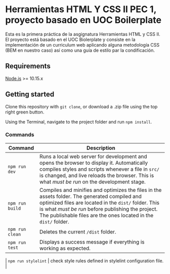 # Herramientas HTML Y CSS II PEC 1, proyecto basado en UOC Boilerplate

Esta es la primera práctica de la asgignatura Herramientas HTML y CSS II. El proyecto está basado en el UOC Biolerplate y consiste en la implementación de un curriculum web aplicando alguna metodología CSS (BEM en nuestro caso) así como una guía de estilo par la condificación.

## Requirements

[Node.js](http://nodejs.org/) >= 10.15.x

## Getting started

Clone this repository with `git clone`, or download a .zip file using the top right green button.

Using the Terminal, navigate to the project folder and run `npm install`.

### Commands

| Command         | Description                                                                                                                                                                                                                                                                   |
| --------------- | ----------------------------------------------------------------------------------------------------------------------------------------------------------------------------------------------------------------------------------------------------------------------------- |
| `npm run dev`   | Runs a local web server for development and opens the browser to display it. Automatically compiles styles and scripts whenever a file in `src/` is changed, and live reloads the browser. This is what _must be run_ on the development stage.                               |
| `npm run build` | Compiles and minifies and optimizes the files in the assets folder. The generated compiled and optimized files are located in the `dist/` folder. This is what _must be run_ before publishing the project. The publishable files are the ones located in the `dist/` folder. |
| `npm run clean` | Deletes the current `/dist` folder.                                                                                                                                                                                                                                           |
| `npm run test`  | Displays a success message if everything is working as expected.                                                                                                                                                                                                              |

| `npm run stylelint` | check style rules defined in stylelint configuration file. |
